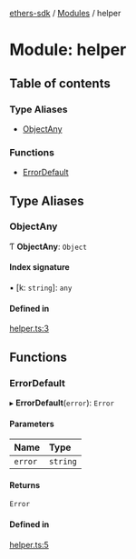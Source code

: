 [ethers-sdk](../README.md) / [Modules](../modules.md) / helper

# Module: helper

## Table of contents

### Type Aliases

- [ObjectAny](helper.md#objectany)

### Functions

- [ErrorDefault](helper.md#errordefault)

## Type Aliases

### ObjectAny

Ƭ **ObjectAny**: `Object`

#### Index signature

▪ [k: `string`]: `any`

#### Defined in

[helper.ts:3](https://github.com/jonathanchowjh/nft-contracts/blob/1f875cd/utils/helper.ts#L3)

## Functions

### ErrorDefault

▸ **ErrorDefault**(`error`): `Error`

#### Parameters

| Name    | Type     |
| :------ | :------- |
| `error` | `string` |

#### Returns

`Error`

#### Defined in

[helper.ts:5](https://github.com/jonathanchowjh/nft-contracts/blob/1f875cd/utils/helper.ts#L5)
